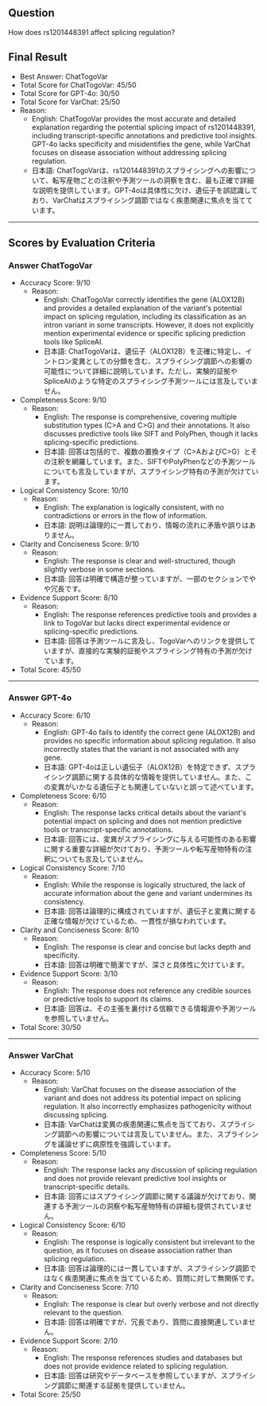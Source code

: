 ## Question

How does rs1201448391 affect splicing regulation?

## Final Result

- Best Answer: ChatTogoVar
- Total Score for ChatTogoVar: 45/50
- Total Score for GPT-4o: 30/50
- Total Score for VarChat: 25/50
- Reason:
  - English: ChatTogoVar provides the most accurate and detailed explanation regarding the potential splicing impact of rs1201448391, including transcript-specific annotations and predictive tool insights. GPT-4o lacks specificity and misidentifies the gene, while VarChat focuses on disease association without addressing splicing regulation.
  - 日本語: ChatTogoVarは、rs1201448391のスプライシングへの影響について、転写産物ごとの注釈や予測ツールの洞察を含む、最も正確で詳細な説明を提供しています。GPT-4oは具体性に欠け、遺伝子を誤認識しており、VarChatはスプライシング調節ではなく疾患関連に焦点を当てています。

---

## Scores by Evaluation Criteria

### Answer ChatTogoVar
- Accuracy Score: 9/10
  - Reason: 
    - English: ChatTogoVar correctly identifies the gene (ALOX12B) and provides a detailed explanation of the variant's potential impact on splicing regulation, including its classification as an intron variant in some transcripts. However, it does not explicitly mention experimental evidence or specific splicing prediction tools like SpliceAI.
    - 日本語: ChatTogoVarは、遺伝子（ALOX12B）を正確に特定し、イントロン変異としての分類を含む、スプライシング調節への影響の可能性について詳細に説明しています。ただし、実験的証拠やSpliceAIのような特定のスプライシング予測ツールには言及していません。
- Completeness Score: 9/10
  - Reason: 
    - English: The response is comprehensive, covering multiple substitution types (C>A and C>G) and their annotations. It also discusses predictive tools like SIFT and PolyPhen, though it lacks splicing-specific predictions.
    - 日本語: 回答は包括的で、複数の置換タイプ（C>AおよびC>G）とその注釈を網羅しています。また、SIFTやPolyPhenなどの予測ツールについても言及していますが、スプライシング特有の予測が欠けています。
- Logical Consistency Score: 10/10
  - Reason: 
    - English: The explanation is logically consistent, with no contradictions or errors in the flow of information.
    - 日本語: 説明は論理的に一貫しており、情報の流れに矛盾や誤りはありません。
- Clarity and Conciseness Score: 9/10
  - Reason: 
    - English: The response is clear and well-structured, though slightly verbose in some sections.
    - 日本語: 回答は明確で構造が整っていますが、一部のセクションでやや冗長です。
- Evidence Support Score: 8/10
  - Reason: 
    - English: The response references predictive tools and provides a link to TogoVar but lacks direct experimental evidence or splicing-specific predictions.
    - 日本語: 回答は予測ツールに言及し、TogoVarへのリンクを提供していますが、直接的な実験的証拠やスプライシング特有の予測が欠けています。
- Total Score: 45/50

---

### Answer GPT-4o
- Accuracy Score: 6/10
  - Reason: 
    - English: GPT-4o fails to identify the correct gene (ALOX12B) and provides no specific information about splicing regulation. It also incorrectly states that the variant is not associated with any gene.
    - 日本語: GPT-4oは正しい遺伝子（ALOX12B）を特定できず、スプライシング調節に関する具体的な情報を提供していません。また、この変異がいかなる遺伝子とも関連していないと誤って述べています。
- Completeness Score: 6/10
  - Reason: 
    - English: The response lacks critical details about the variant's potential impact on splicing and does not mention predictive tools or transcript-specific annotations.
    - 日本語: 回答には、変異がスプライシングに与える可能性のある影響に関する重要な詳細が欠けており、予測ツールや転写産物特有の注釈についても言及していません。
- Logical Consistency Score: 7/10
  - Reason: 
    - English: While the response is logically structured, the lack of accurate information about the gene and variant undermines its consistency.
    - 日本語: 回答は論理的に構成されていますが、遺伝子と変異に関する正確な情報が欠けているため、一貫性が損なわれています。
- Clarity and Conciseness Score: 8/10
  - Reason: 
    - English: The response is clear and concise but lacks depth and specificity.
    - 日本語: 回答は明確で簡潔ですが、深さと具体性に欠けています。
- Evidence Support Score: 3/10
  - Reason: 
    - English: The response does not reference any credible sources or predictive tools to support its claims.
    - 日本語: 回答は、その主張を裏付ける信頼できる情報源や予測ツールを参照していません。
- Total Score: 30/50

---

### Answer VarChat
- Accuracy Score: 5/10
  - Reason: 
    - English: VarChat focuses on the disease association of the variant and does not address its potential impact on splicing regulation. It also incorrectly emphasizes pathogenicity without discussing splicing.
    - 日本語: VarChatは変異の疾患関連に焦点を当てており、スプライシング調節への影響については言及していません。また、スプライシングを議論せずに病原性を強調しています。
- Completeness Score: 5/10
  - Reason: 
    - English: The response lacks any discussion of splicing regulation and does not provide relevant predictive tool insights or transcript-specific details.
    - 日本語: 回答にはスプライシング調節に関する議論が欠けており、関連する予測ツールの洞察や転写産物特有の詳細も提供されていません。
- Logical Consistency Score: 6/10
  - Reason: 
    - English: The response is logically consistent but irrelevant to the question, as it focuses on disease association rather than splicing regulation.
    - 日本語: 回答は論理的には一貫していますが、スプライシング調節ではなく疾患関連に焦点を当てているため、質問に対して無関係です。
- Clarity and Conciseness Score: 7/10
  - Reason: 
    - English: The response is clear but overly verbose and not directly relevant to the question.
    - 日本語: 回答は明確ですが、冗長であり、質問に直接関連していません。
- Evidence Support Score: 2/10
  - Reason: 
    - English: The response references studies and databases but does not provide evidence related to splicing regulation.
    - 日本語: 回答は研究やデータベースを参照していますが、スプライシング調節に関連する証拠を提供していません。
- Total Score: 25/50